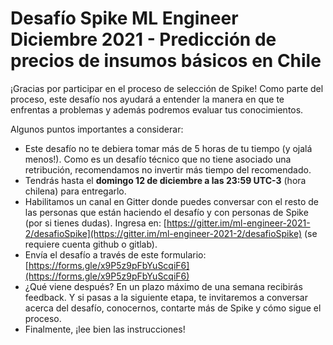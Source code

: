 # Desafío Spike ML Engineer Diciembre 2021 - Predicción de precios de insumos básicos en Chile

¡Gracias por participar en el proceso de selección de Spike! Como parte del proceso, este desafío nos ayudará a entender la manera en que te enfrentas a problemas y además podremos evaluar tus conocimientos. 

Algunos puntos importantes a considerar:

* Este desafío no te debiera tomar más de 5 horas de tu tiempo (y ojalá menos!). Como es un desafío técnico que no tiene asociado una retribución, recomendamos no invertir más tiempo del recomendado.
* Tendrás hasta el **domingo 12 de diciembre a las 23:59 UTC-3** (hora chilena) para entregarlo.
* Habilitamos un canal en Gitter donde puedes conversar con el resto de las personas que están haciendo el desafío y con personas de Spike (por si tienes dudas). Ingresa en: [https://gitter.im/ml-engineer-2021-2/desafioSpike](https://gitter.im/ml-engineer-2021-2/desafioSpike) (se requiere cuenta github o gitlab).
* Envía el desafío a través de este formulario: [https://forms.gle/x9P5z9pFbYuScqiF6](https://forms.gle/x9P5z9pFbYuScqiF6)
* ¿Qué viene después?
En un plazo máximo de una semana recibirás feedback. Y si pasas a la siguiente etapa, te invitaremos a conversar acerca del desafío, conocernos, contarte más de Spike y cómo sigue el proceso.
* Finalmente, ¡lee bien las instrucciones!

